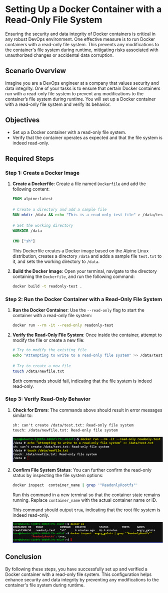 # Setting Up a Docker Container with a Read-Only File System

Ensuring the security and data integrity of Docker containers is critical in any robust DevOps environment. One effective measure is to run Docker containers with a read-only file system. This prevents any modifications to the container's file system during runtime, mitigating risks associated with unauthorized changes or accidental data corruption.

## Scenario Overview

Imagine you are a DevOps engineer at a company that values security and data integrity. One of your tasks is to ensure that certain Docker containers run with a read-only file system to prevent any modifications to the container’s file system during runtime. You will set up a Docker container with a read-only file system and verify its behavior.

## Objectives

- Set up a Docker container with a read-only file system.
- Verify that the container operates as expected and that the file system is indeed read-only.


## Required Steps

### Step 1: Create a Docker Image

1. **Create a Dockerfile**:
    Create a file named `Dockerfile` and add the following content:

    ```dockerfile
    FROM alpine:latest

    # Create a directory and add a sample file
    RUN mkdir /data && echo "This is a read-only test file" > /data/test.txt

    # Set the working directory
    WORKDIR /data

    CMD ["sh"]
    ```

    This Dockerfile creates a Docker image based on the Alpine Linux distribution, creates a directory `/data` and adds a sample file `test.txt` to it, and sets the working directory to `/data`.


2. **Build the Docker Image**:
    Open your terminal, navigate to the directory containing the `Dockerfile`, and run the following command:

    ```sh
    docker build -t readonly-test .
    ```

### Step 2: Run the Docker Container with a Read-Only File System

1. **Run the Docker Container**:
    Use the `--read-only` flag to start the container with a read-only file system:

    ```sh
    docker run --rm -it --read-only readonly-test
    ```

2. **Verify the Read-Only File System**:
    Once inside the container, attempt to modify the file or create a new file:

    ```sh
    # Try to modify the existing file
    echo "Attempting to write to a read-only file system" >> /data/test.txt
    
    # Try to create a new file
    touch /data/newfile.txt
    ```
    Both commands should fail, indicating that the file system is indeed read-only.

### Step 3: Verify Read-Only Behavior

1. **Check for Errors**:
    The commands above should result in error messages similar to:
    ```
    sh: can't create /data/test.txt: Read-only file system
    touch: /data/newfile.txt: Read-only file system
    ```

    ![alt text](./images/readonly-01.PNG)

2. **Confirm File System Status**:
    You can further confirm the read-only status by inspecting the file system options:

    ```sh
    docker inspect  container_name | grep '"ReadonlyRootfs"'
    ```
    Run this command in a new terminal so that the container state remains running. Replace `container_name` with the actual container name or ID.

    This command should output `true`, indicating that the root file system is indeed read-only.

    ![alt text](./images/readonly-02.PNG)

## Conclusion

By following these steps, you have successfully set up and verified a Docker container with a read-only file system. This configuration helps enhance security and data integrity by preventing any modifications to the container's file system during runtime.


